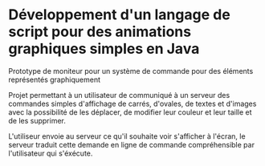# Développement d'un langage de script pour des animations graphiques simples en Java
Prototype de moniteur pour un système de commande pour des éléments représentés graphiquement

Projet permettant à un utilisateur de communiqué à un serveur des commandes simples d'affichage de carrés, d'ovales, de textes et d'images avec la possibilité de les déplacer, de modifier leur couleur et leur taille et de les supprimer.

L'utiliseur envoie au serveur ce qu'il souhaite voir s'afficher à l'écran, le serveur traduit cette demande en ligne de commande compréhensible par l'utilisateur qui s'éxécute.
